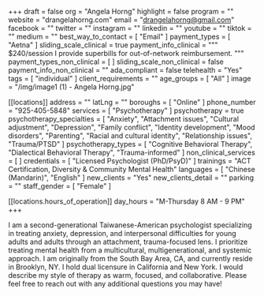 +++
draft = false
org = "Angela Horng"
highlight = false
program = ""
website = "drangelahorng.com"
email = "drangelahorng@gmail.com"
facebook = ""
twitter = ""
instagram = ""
linkedin = ""
youtube = ""
tiktok = ""
medium = ""
best_way_to_contact = [ "Email" ]
payment_types = [ "Aetna" ]
sliding_scale_clinical = true
payment_info_clinical = """
$240/session
I provide superbills for out-of-network reimbursement. """
payment_types_non_clinical = [ ]
sliding_scale_non_clinical = false
payment_info_non_clinical = ""
ada_compliant = false
telehealth = "Yes"
tags = [ "individual" ]
client_requirements = ""
age_groups = [ "All" ]
image = "/img/image1 (1) - Angela Horng.jpg"

[[locations]]
address = ""
latLng = ""
boroughs = [ "Online" ]
phone_number = "925-405-5848"
services = [ "Psychotherapy" ]
psychotherapy = true
psychotherapy_specialties = [
  "Anxiety",
  "Attachment issues",
  "Cultural adjustment",
  "Depression",
  "Family conflict",
  "Identity development",
  "Mood disorders",
  "Parenting",
  "Racial and cultural identity",
  "Relationship issues",
  "Trauma/PTSD"
]
psychotherapy_types = [
  "Cognitive Behavioral Therapy",
  "Dialectical Behavioral Therapy",
  "Trauma-informed"
]
non_clinical_services = [ ]
credentials = [ "Licensed Psychologist (PhD/PsyD)" ]
trainings = "ACT Certification, Diversity & Community Mental Health"
languages = [ "Chinese (Mandarin)", "English" ]
new_clients = "Yes"
new_clients_detail = ""
parking = ""
staff_gender = [ "Female" ]

  [[locations.hours_of_operation]]
  day_hours = "M-Thursday 8 AM - 9 PM"
+++


I am a second-generational Taiwanese-American psychologist specializing in treating anxiety, depression, and interpersonal difficulties for young adults and adults through an attachment, trauma-focused lens. I prioritize treating mental health from a multicultural, multigenerational, and systemic approach. I am originally from the South Bay Area, CA, and currently reside in Brooklyn, NY. I hold dual licensure in California and New York. I would describe my style of therapy as warm, focused, and collaborative. Please feel free to reach out with any additional questions you may have!
